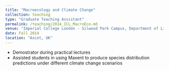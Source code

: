 ```yaml
---
title: "Macroecology and Climate Change"
collection: teaching
type: "Graduate Teaching Assistant"
permalink: /teaching/2014_ICL_MacroEco.md
venue: "Imperial College London - Silwood Park Campus, Department of Life Sciences"
date: Fall 2014
location: "Ascot, UK"
---
```


- Demostrator during practical lectures
- Assisted students in using Maxent to produce species distribution predictions under different climate change scenarios
